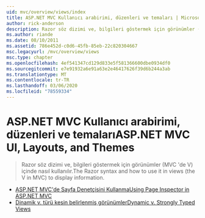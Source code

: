 ```yaml
---
uid: mvc/overview/views/index
title: ASP.NET MVC Kullanıcı arabirimi, düzenleri ve temaları | Microsoft Docs
author: rick-anderson
description: Razor söz dizimi ve, bilgileri göstermek için görünümler (MVC 'de V) içinde nasıl kullanılır.
ms.author: riande
ms.date: 08/10/2011
ms.assetid: 786e452d-c0d6-45fb-85eb-22c820304667
msc.legacyurl: /mvc/overview/views
msc.type: chapter
ms.openlocfilehash: 4ef541347cd129d833e5f581366600dbe0934df0
ms.sourcegitcommit: e7e91932a6e91a63e2e46417626f39d6b244a3ab
ms.translationtype: MT
ms.contentlocale: tr-TR
ms.lasthandoff: 03/06/2020
ms.locfileid: "78559334"
---
```

# <a name="aspnet-mvc-ui-layouts-and-themes"></a><span data-ttu-id="74d0f-103">ASP.NET MVC Kullanıcı arabirimi, düzenleri ve temaları</span><span class="sxs-lookup"><span data-stu-id="74d0f-103">ASP.NET MVC UI, Layouts, and Themes</span></span>

> <span data-ttu-id="74d0f-104">Razor söz dizimi ve, bilgileri göstermek için görünümler (MVC 'de V) içinde nasıl kullanılır.</span><span class="sxs-lookup"><span data-stu-id="74d0f-104">The Razor syntax and how to use it in views (the V in MVC) to display information.</span></span>

- [<span data-ttu-id="74d0f-105">ASP.NET MVC'de Sayfa Denetçisini Kullanma</span><span class="sxs-lookup"><span data-stu-id="74d0f-105">Using Page Inspector in ASP.NET MVC</span></span>](using-page-inspector-in-aspnet-mvc.md)
- [<span data-ttu-id="74d0f-106">Dinamik v. türü kesin belirlenmiş görünümler</span><span class="sxs-lookup"><span data-stu-id="74d0f-106">Dynamic v. Strongly Typed Views</span></span>](dynamic-v-strongly-typed-views.md)
